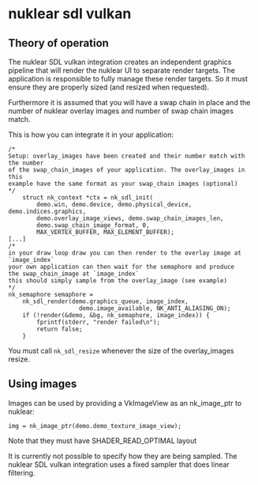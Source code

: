 # nuklear sdl vulkan

## Theory of operation

The nuklear SDL vulkan integration creates an independent graphics pipeline that will render the nuklear UI to separate render targets.
The application is responsible to fully manage these render targets. So it must ensure they are properly sized (and resized when requested).

Furthermore it is assumed that you will have a swap chain in place and the number of nuklear overlay images and number of swap chain images match.

This is how you can integrate it in your application:

```
/*
Setup: overlay_images have been created and their number match with the number
of the swap_chain_images of your application. The overlay_images in this
example have the same format as your swap_chain images (optional)
*/
    struct nk_context *ctx = nk_sdl_init(
        demo.win, demo.device, demo.physical_device, demo.indices.graphics,
        demo.overlay_image_views, demo.swap_chain_images_len,
        demo.swap_chain_image_format, 0,
        MAX_VERTEX_BUFFER, MAX_ELEMENT_BUFFER);
[...]
/*
in your draw loop draw you can then render to the overlay image at
`image_index`
your own application can then wait for the semaphore and produce
the swap_chain_image at `image_index`
this should simply sample from the overlay_image (see example)
*/
nk_semaphore semaphore =
    nk_sdl_render(demo.graphics_queue, image_index,
                    demo.image_available, NK_ANTI_ALIASING_ON);
    if (!render(&demo, &bg, nk_semaphore, image_index)) {
        fprintf(stderr, "render failed\n");
        return false;
    }
```

You must call `nk_sdl_resize` whenever the size of the overlay_images resize.

## Using images

Images can be used by providing a VkImageView as an nk_image_ptr to nuklear:

```
img = nk_image_ptr(demo.demo_texture_image_view);
```

Note that they must have SHADER_READ_OPTIMAL layout

It is currently not possible to specify how they are being sampled. The nuklear SDL vulkan integration uses a fixed sampler that does linear filtering.
